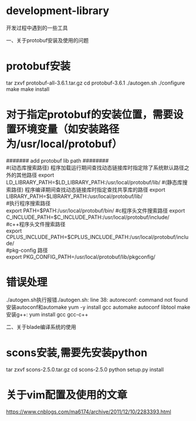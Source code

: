 # development-library
开发过程中遇到的一些工具

一、关于protobuf安装及使用的问题
# protobuf安装
tar zxvf protobuf-all-3.6.1.tar.gz
cd protobuf-3.6.1
./autogen.sh
./configure
make
make install

# 对于指定protobuf的安装位置，需要设置环境变量（如安装路径为/usr/local/protobuf）
####### add protobuf lib path ########                                           
  #(动态库搜索路径) 程序加载运行期间查找动态链接库时指定除了系统默认路径之外的其他路径
  export LD_LIBRARY_PATH=$LD_LIBRARY_PATH:/usr/local/protobuf/lib/                 
  #(静态库搜索路径) 程序编译期间查找动态链接库时指定查找共享库的路径               
  export LIBRARY_PATH=$LIBRARY_PATH:/usr/local/protobuf/lib/                       
  #执行程序搜索路径                                                                
  export PATH=$PATH:/usr/local/protobuf/bin/                                       
  #c程序头文件搜索路径                                                             
  export C_INCLUDE_PATH=$C_INCLUDE_PATH:/usr/local/protobuf/include/               
  #c++程序头文件搜索路径                                                           
  export CPLUS_INCLUDE_PATH=$CPLUS_INCLUDE_PATH:/usr/local/protobuf/include/       
  #pkg-config 路径                                                                 
  export PKG_CONFIG_PATH=/usr/local/protobuf/lib/pkgconfig/

# 错误处理
./autogen.sh执行报错./autogen.sh: line 38: autoreconf: command not found
安装autoconf和automake
yum -y install gcc automake autoconf libtool make
安装g++:
yum install gcc gcc-c++

二、关于blade编译系统的使用
# scons安装,需要先安装python
tar zxvf scons-2.5.0.tar.gz
cd scons-2.5.0
python setup.py install

# 关于vim配置及使用的文章
https://www.cnblogs.com/ma6174/archive/2011/12/10/2283393.html
